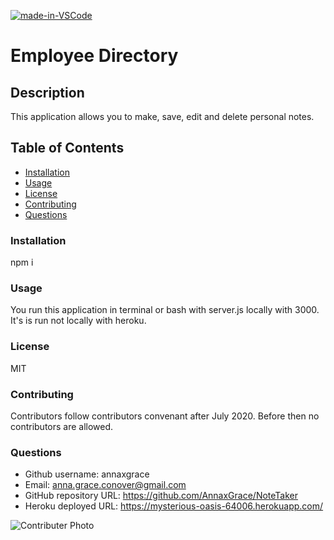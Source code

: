[![made-in-VSCode](https://img.shields.io/badge/Made%20in-VSCode-1f425f.svg)](https://code.visualstudio.com/)
# Employee Directory
## Description
This application allows you to make, save, edit and delete personal notes.
## Table of Contents
* [Installation](#installation)
* [Usage](#usage)
* [License](#license)
* [Contributing](#contributing)
* [Questions](#questions)
### Installation
npm i
### Usage
You run this application in terminal or bash with server.js locally with 3000. It's is run not locally with heroku.
### License
MIT
### Contributing
Contributors follow contributors convenant after July 2020. Before then no contributors are allowed.
### Questions
* Github username: annaxgrace
* Email: anna.grace.conover@gmail.com
* GitHub repository URL: https://github.com/AnnaxGrace/NoteTaker
* Heroku deployed URL: https://mysterious-oasis-64006.herokuapp.com/


<img src="https://avatars2.githubusercontent.com/u/61895571?s=460&u=51c1a5027c2ee815104a12b2aded2bcf51b2c6b7&v=4"
     alt="Contributer Photo"
     style="float: left; margin-right: 10px;" />
    